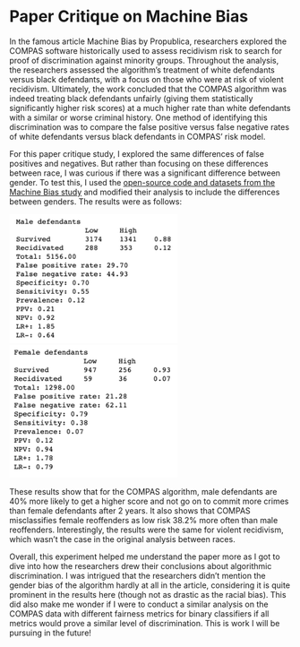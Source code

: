 # Paper Critique on Machine Bias

In the famous article Machine Bias by Propublica, researchers explored the COMPAS software historically used to assess recidivism risk to search for proof of discrimination against minority groups. Throughout the analysis, the researchers assessed the algorithm’s treatment of white defendants versus black defendants, with a focus on those who were at risk of violent recidivism. Ultimately, the work concluded that the COMPAS algorithm was indeed treating black defendants unfairly (giving them statistically significantly higher risk scores) at a much higher rate than white defendants with a similar or worse criminal history. One method of identifying this discrimination was to compare the false positive versus false negative rates of white defendants versus black defendants in COMPAS’ risk model.

For this paper critique study, I explored the same differences of false positives and negatives. But rather than focusing on these differences between race, I was curious if there was a significant difference between gender. To test this, I used the [open-source code and datasets from the Machine Bias study](https://github.com/propublica/compas-analysis) and modified their analysis to include the differences between genders. The results were as follows:

<img src="images/male-results.png" width="300" ><img src="images/female-results.png" width="300">

These results show that for the COMPAS algorithm, male defendants are 40% more likely to get a higher score and not go on to commit more crimes than female defendants after 2 years. It also shows that COMPAS misclassifies female reoffenders as low risk 38.2% more often than male reoffenders. Interestingly, the results were the same for violent recidivism, which wasn’t the case in the original analysis between races.

Overall, this experiment helped me understand the paper more as I got to dive into how the researchers drew their conclusions about algorithmic discrimination. I was intrigued that the researchers didn’t mention the gender bias of the algorithm hardly at all in the article, considering it is quite prominent in the results here (though not as drastic as the racial bias). This did also make me wonder if I were to conduct a similar analysis on the COMPAS data with different fairness metrics for binary classifiers if all metrics would prove a similar level of discrimination. This is work I will be pursuing in the future!
